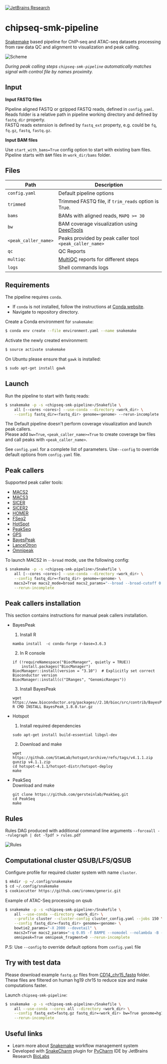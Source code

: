 [![JetBrains Research](https://jb.gg/badges/research.svg)](https://confluence.jetbrains.com/display/ALL/JetBrains+on+GitHub)

# chipseq-smk-pipeline

[Snakemake](https://snakemake.readthedocs.io/en/stable/) based pipeline for ChIP-seq and ATAC-seq datasets processing
from raw data QC and alignment to visualization and peak calling.

![Scheme](pipeline.png?raw=true "Pipeline")

*During peak calling steps `chipseq-smk-pipeline` automatically matches signal with control file by names proximity.*


Input
-----
**Input FASTQ files**

Pipeline aligned FASTQ or gzipped FASTQ reads, defined in `config.yaml`.<br>
Reads folder is a relative path in pipeline working directory and defined by `fastq_dir` property.<br>
FASTQ reads extension is defined by `fastq_ext` property, e.g. could be `fq`, `fq.gz`, `fastq`, `fastq.gz`.

**Input BAM files**

Use `start_with_bams=True` config option to start with existing bam files.<br>
Pipeline starts with `BAM` files in `work_dir/bams` folder.


Files
-----

| Path                 | Description                                                                          |
|----------------------|--------------------------------------------------------------------------------------|
| `config.yaml`        | Default pipeline options                                                             |
| `trimmed`            | Trimmed FASTQ file, if `trim_reads` option is True.                                  |
| `bams`               | BAMs with aligned reads, `MAPQ >= 30`                                                |
| `bw`                 | BAM coverage visualization using [DeepTools](https://doi.org/10.1093/nar/gku365)     |
| `<peak_caller_name>` | Peaks provided by peak caller tool `<peak_caller_name>`                              |
| `qc`                 | QC Reports                                                                           |
| `multiqc`            | [MultiQC](https://doi.org/10.1093/bioinformatics/btw354) reports for different steps |
| `logs`               | Shell commands logs                                                                  |

Requirements
------------
The pipeline requires `conda`.

* If `conda` is not installed,
  follow the instructions at
  [Conda website](https://conda.io/projects/conda/en/latest/user-guide/install/index.html).
* Navigate to repository directory.

Create a Conda environment for `snakemake`:

```bash
$ conda env create --file environment.yaml --name snakemake
```

Activate the newly created environment:

```bash
$ source activate snakemake
```

On Ubuntu please ensure that `gawk` is installed:

```bash
$ sudo apt-get install gawk
```

Launch
------

Run the pipeline to start with fastq reads:

```bash
$ snakemake -p -s <chipseq-smk-pipeline>/Snakefile \
    all [--cores <cores>] --use-conda --directory <work_dir> \
    --config fastq_dir=<fastq_dir> genome=<genome> --rerun-incomplete
```

The Default pipeline doesn't perform coverage visualization and launch peak callers.<br>
Please add `bw=True`, `<peak_caller_name>=True` to create coverage bw files and call peaks with `<peak_caller_name>`.

See `config.yaml` for a complete list of parameters. Use`--config` to override default options from `config.yaml` file.

Peak callers
------------
Supported peak caller tools:

* [MACS2](https://doi.org/10.1186/gb-2008-9-9-r137)
* [MACS3](https://macs3-project.github.io/MACS/)
* [SICER](https://doi.org/10.1093/bioinformatics/btp340)
* [SICER2](https://github.com/zanglab/SICER2)
* [HOMER](https://doi.org/10.1016/j.molcel.2010.05.004)
* [FSeq2](https://doi.org/10.1093/nargab/lqab012)
* [HotSpot](https://doi.org/10.1038/ng.759)
* [PeakSeq](https://doi.org/10.1038/nbt.1518)
* [GPS](https://doi.org/10.1093/bioinformatics/btq590)
* [BayesPeak](https://doi.org/10.1186/1471-2105-10-299)
* [LanceOtron](https://doi.org/10.1093/bioinformatics/btac525)
* [Omnipeak](https://github.com/JetBrains-Research/omnipeak)

To launch MACS2 in `--broad` mode, use the following config:

```bash
$ snakemake -p -s <chipseq-smk-pipeline>/Snakefile \
    all [--cores <cores>] --use-conda --directory <work_dir> \
    --config fastq_dir=<fastq_dir> genome=<genome> \
    macs2=True macs2_mode=broad macs2_params="--broad --broad-cutoff 0.1" macs2_suffix=broad0.1 \
    --rerun-incomplete
```

Peak callers installation
-------------------------
This section contains instructions for manual peak callers installation.

* BayesPeak
  1. Install R
  ```
  mamba install  -c conda-forge r-base=3.6.3
  ```
  2. In R console
  ```
  if (!requireNamespace("BiocManager", quietly = TRUE))
      install.packages("BiocManager")
  BiocManager::install(version = "3.10")  # Explicitly set correct Bioconductor version
  BiocManager::install(c("IRanges", "GenomicRanges"))
  ```

  3. Install BayesPeak
  ```
  wget https://www.bioconductor.org/packages//2.10/bioc/src/contrib/BayesPeak_1.8.0.tar.gz
  R CMD INSTALL BayesPeak_1.8.0.tar.gz 
  ```

* Hotspot
  1. Install required dependencies
  ```
  sudo apt-get install build-essential libgsl-dev
  ```
  2. Download and make
  ```
  wget https://github.com/StamLab/hotspot/archive/refs/tags/v4.1.1.zip
  gunzip v4.1.1.zip
  cd hotspot-4.1.1/hotspot-distr/hotspot-deploy
  make
  ```
* PeakSeq<br>
  Download and make
  ```
  git clone https://github.com/gersteinlab/PeakSeq.git
  cd PeakSeq
  make
  ```

Rules
-----
Rules DAG produced with additional command line arguments `--forceall --rulegraph | dot -Tpdf > rules.pdf`

![Rules](rules.png?raw=true "Rules DAG")

Computational cluster QSUB/LFS/QSUB
-----------------------------------

Configure profile for required cluster system with name `cluster`.

```bash
$ mkdir -p ~/.config/snakemake
$ cd ~/.config/snakemake
$ cookiecutter https://github.com/iromeo/generic.git
```

Example of ATAC-Seq processing on qsub

```bash
$ snakemake -p -s <chipseq-smk-pipeline>/Snakefile \
    all --use-conda --directory <work_dir> \
    --profile cluster --cluster-config cluster_config.yaml --jobs 150 \
    --config fastq_dir=<fastq_dir> genome=<genome> \
    bowtie2_params="-X 2000 --dovetail" \
    macs2=True macs2_params="-q 0.05 -f BAMPE --nomodel --nolambda -B --call-summits" \
    omnipeak=True omnipeak_fragment=0 --rerun-incomplete
```

P.S: Use `--config` to override default options from `config.yaml` file

Try with test data
------------------

Please download example `fastq.gz` files
from [CD14_chr15_fastq](https://artyomovlab.wustl.edu/publications/supp_materials/4Oleg/CD14_chr15_fastq/) folder.<br>
These files are filtered on human hg19 chr15 to reduce size and make computations faster.

Launch `chipseq-smk-pipeline`:

```bash
$ snakemake -p -s <chipseq-smk-pipeline>/Snakefile \
    all --use-conda --cores all --directory <work_dir> \
    --config fastq_ext=fastq.gz fastq_dir=<work_dir> bw=True genome=hg19 macs2=True sicer=True omnipeak=True \
    --rerun-incomplete
```

Useful links
------------

* Learn more about [Snakemake](https://snakemake.readthedocs.io/en/stable/) workflow management system
* Developed with [SnakeCharm](https://plugins.jetbrains.com/plugin/11947-snakecharm) plugin
  for [PyCharm](https://www.jetbrains.com/pycharm/) IDE by JetBrains
  Research [BioLabs](https://research.jetbrains.org/groups/biolabs)

